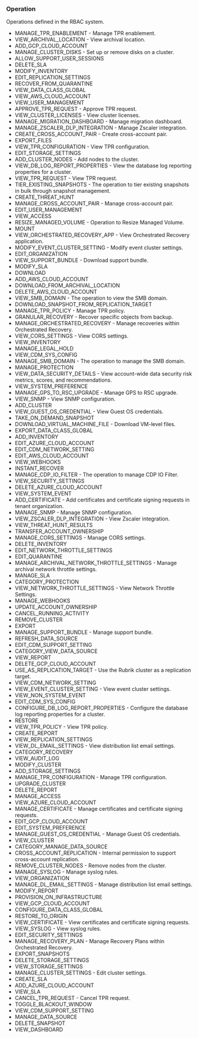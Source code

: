 ### Operation
Operations defined in the RBAC system.

- MANAGE_TPR_ENABLEMENT - Manage TPR enablement.
- VIEW_ARCHIVAL_LOCATION - View archival location.
- ADD_GCP_CLOUD_ACCOUNT
- MANAGE_CLUSTER_DISKS - Set up or remove disks on a cluster.
- ALLOW_SUPPORT_USER_SESSIONS
- DELETE_SLA
- MODIFY_INVENTORY
- EDIT_REPLICATION_SETTINGS
- RECOVER_FROM_QUARANTINE
- VIEW_DATA_CLASS_GLOBAL
- VIEW_AWS_CLOUD_ACCOUNT
- VIEW_USER_MANAGEMENT
- APPROVE_TPR_REQUEST - Approve TPR request.
- VIEW_CLUSTER_LICENSES - View cluster licenses.
- MANAGE_MIGRATION_DASHBOARD - Manage migration dashboard.
- MANAGE_ZSCALER_DLP_INTEGRATION - Manage Zscaler integration.
- CREATE_CROSS_ACCOUNT_PAIR - Create cross-account pair.
- EXPORT_FILES
- VIEW_TPR_CONFIGURATION - View TPR configuration.
- EDIT_STORAGE_SETTINGS
- ADD_CLUSTER_NODES - Add nodes to the cluster.
- VIEW_DB_LOG_REPORT_PROPERTIES - View the database log reporting properties for a cluster.
- VIEW_TPR_REQUEST - View TPR request.
- TIER_EXISTING_SNAPSHOTS - The operation to tier existing snapshots in bulk through snapshot management.
- CREATE_THREAT_HUNT
- MANAGE_CROSS_ACCOUNT_PAIR - Manage cross-account pair.
- EDIT_USER_MANAGEMENT
- VIEW_ACCESS
- RESIZE_MANAGED_VOLUME - Operation to Resize Managed Volume.
- MOUNT
- VIEW_ORCHESTRATED_RECOVERY_APP - View Orchestrated Recovery application.
- MODIFY_EVENT_CLUSTER_SETTING - Modify event cluster settings.
- EDIT_ORGANIZATION
- VIEW_SUPPORT_BUNDLE - Download support bundle.
- MODIFY_SLA
- DOWNLOAD
- ADD_AWS_CLOUD_ACCOUNT
- DOWNLOAD_FROM_ARCHIVAL_LOCATION
- DELETE_AWS_CLOUD_ACCOUNT
- VIEW_SMB_DOMAIN - The operation to view the SMB domain.
- DOWNLOAD_SNAPSHOT_FROM_REPLICATION_TARGET
- MANAGE_TPR_POLICY - Manage TPR policy.
- GRANULAR_RECOVERY - Recover specific objects from backup.
- MANAGE_ORCHESTRATED_RECOVERY - Manage recoveries within Orchestrated Recovery.
- VIEW_CORS_SETTINGS - View CORS settings.
- VIEW_INVENTORY
- MANAGE_LEGAL_HOLD
- VIEW_CDM_SYS_CONFIG
- MANAGE_SMB_DOMAIN - The operation to manage the SMB domain.
- MANAGE_PROTECTION
- VIEW_DATA_SECURITY_DETAILS - View account-wide data security risk metrics, scores, and recommendations.
- VIEW_SYSTEM_PREFERENCE
- MANAGE_GPS_TO_RSC_UPGRADE - Manage GPS to RSC upgrade.
- VIEW_SNMP - View SNMP configuration.
- ADD_CLUSTER
- VIEW_GUEST_OS_CREDENTIAL - View Guest OS credentials.
- TAKE_ON_DEMAND_SNAPSHOT
- DOWNLOAD_VIRTUAL_MACHINE_FILE - Download VM-level files.
- EXPORT_DATA_CLASS_GLOBAL
- ADD_INVENTORY
- EDIT_AZURE_CLOUD_ACCOUNT
- EDIT_CDM_NETWORK_SETTING
- EDIT_AWS_CLOUD_ACCOUNT
- VIEW_WEBHOOKS
- INSTANT_RECOVER
- MANAGE_CDP_IO_FILTER - The operation to manage CDP IO Filter.
- VIEW_SECURITY_SETTINGS
- DELETE_AZURE_CLOUD_ACCOUNT
- VIEW_SYSTEM_EVENT
- ADD_CERTIFICATE - Add certificates and certificate signing requests in tenant organization.
- MANAGE_SNMP - Manage SNMP configuration.
- VIEW_ZSCALER_DLP_INTEGRATION - View Zscaler integration.
- VIEW_THREAT_HUNT_RESULTS
- TRANSFER_ACCOUNT_OWNERSHIP
- MANAGE_CORS_SETTINGS - Manage CORS settings.
- DELETE_INVENTORY
- EDIT_NETWORK_THROTTLE_SETTINGS
- EDIT_QUARANTINE
- MANAGE_ARCHIVAL_NETWORK_THROTTLE_SETTINGS - Manage archival network throttle settings.
- MANAGE_SLA
- CATEGORY_PROTECTION
- VIEW_NETWORK_THROTTLE_SETTINGS - View Network Throttle Settings.
- MANAGE_WEBHOOKS
- UPDATE_ACCOUNT_OWNERSHIP
- CANCEL_RUNNING_ACTIVITY
- REMOVE_CLUSTER
- EXPORT
- MANAGE_SUPPORT_BUNDLE - Manage support bundle.
- REFRESH_DATA_SOURCE
- EDIT_CDM_SUPPORT_SETTING
- CATEGORY_VIEW_DATA_SOURCE
- VIEW_REPORT
- DELETE_GCP_CLOUD_ACCOUNT
- USE_AS_REPLICATION_TARGET - Use the Rubrik cluster as a replication target.
- VIEW_CDM_NETWORK_SETTING
- VIEW_EVENT_CLUSTER_SETTING - View event cluster settings.
- VIEW_NON_SYSTEM_EVENT
- EDIT_CDM_SYS_CONFIG
- CONFIGURE_DB_LOG_REPORT_PROPERTIES - Configure the database log reporting properties for a cluster.
- RESTORE
- VIEW_TPR_POLICY - View TPR policy.
- CREATE_REPORT
- VIEW_REPLICATION_SETTINGS
- VIEW_DL_EMAIL_SETTINGS - View distribution list email settings.
- CATEGORY_RECOVERY
- VIEW_AUDIT_LOG
- MODIFY_CLUSTER
- ADD_STORAGE_SETTINGS
- MANAGE_TPR_CONFIGURATION - Manage TPR configuration.
- UPGRADE_CLUSTER
- DELETE_REPORT
- MANAGE_ACCESS
- VIEW_AZURE_CLOUD_ACCOUNT
- MANAGE_CERTIFICATE - Manage certificates and certificate signing requests.
- EDIT_GCP_CLOUD_ACCOUNT
- EDIT_SYSTEM_PREFERENCE
- MANAGE_GUEST_OS_CREDENTIAL - Manage Guest OS credentials.
- VIEW_CLUSTER
- CATEGORY_MANAGE_DATA_SOURCE
- CROSS_ACCOUNT_REPLICATION - Internal permission to support cross-account replication.
- REMOVE_CLUSTER_NODES - Remove nodes from the cluster.
- MANAGE_SYSLOG - Manage syslog rules.
- VIEW_ORGANIZATION
- MANAGE_DL_EMAIL_SETTINGS - Manage distribution list email settings.
- MODIFY_REPORT
- PROVISION_ON_INFRASTRUCTURE
- VIEW_GCP_CLOUD_ACCOUNT
- CONFIGURE_DATA_CLASS_GLOBAL
- RESTORE_TO_ORIGIN
- VIEW_CERTIFICATE - View certificates and certificate signing requests.
- VIEW_SYSLOG - View syslog rules.
- EDIT_SECURITY_SETTINGS
- MANAGE_RECOVERY_PLAN - Manage Recovery Plans within Orchestrated Recovery.
- EXPORT_SNAPSHOTS
- DELETE_STORAGE_SETTINGS
- VIEW_STORAGE_SETTINGS
- MANAGE_CLUSTER_SETTINGS - Edit cluster settings.
- CREATE_SLA
- ADD_AZURE_CLOUD_ACCOUNT
- VIEW_SLA
- CANCEL_TPR_REQUEST - Cancel TPR request.
- TOGGLE_BLACKOUT_WINDOW
- VIEW_CDM_SUPPORT_SETTING
- MANAGE_DATA_SOURCE
- DELETE_SNAPSHOT
- VIEW_DASHBOARD
